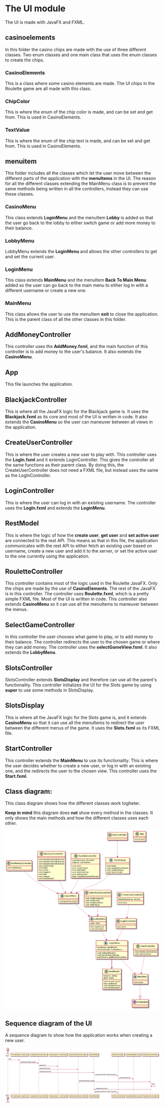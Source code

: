 # The UI module

The UI is made with JavaFX and FXML.

## casinoelements

In this folder the casino chips are made with the use of three different classes. Two enum classes and one main class that uses the enum classes to create the chips.

### CasinoElements

This is a class where some casino elements are made. The UI chips in the Roulette game are all made with this class.

### ChipColor

This is where the enum of the chip color is made, and can be set and get from. This is used in CasinoElements.

### TextValue

This is where the enum of the chip text is made, and can be set and get from. This is used in CasinoElements.

## menuitem

This folder includes all the classes which let the user move between the different parts of the application with the **menuItems** in the UI. The reason for all the different classes extending the MainMenu class is to prevent the same methods being written in all the controllers, instead they can use these classes.

### CasinoMenu

This class extends **LoginMenu** and the menuItem **Lobby** is added so that the user go back to the lobby to either switch game or add more money to their balance.

### LobbyMenu

LobbyMenu extends the **LoginMenu** and allows the other controllers to get and set the current user.

### LoginMenu

This class extends **MainMenu** and the menuItem **Back To Main Menu** added so the user can go back to the main menu to either log in with a different username or create a new one.

### MainMenu

This class allows the user to use the menuItem **exit** to close the application. This is the parent class of all the other classes in this folder.

## AddMoneyController

This controller uses the **AddMoney.fxml**, and the main function of this controller is to add money to the user's balance. It also extends the **CasinoMenu**.

## App

This file launches the application.

## BlackjackController

This is where all the JavaFX logic for the Blackjack game is. It uses the **Blackjack.fxml** as its core and most of the UI is written in code. It also extends the **CasinoMenu** so the user can maneuver between all views in the application.

## CreateUserController

This is where the user creates a new user to play with. This controller uses the **LogIn.fxml** and it extends LoginController. This gives the controller all the same functions as their parent class. By doing this, the CreateUserController does not need a FXML file, but instead uses the same as the LogInController.

## LoginController

This is where the user can log in with an existing username. The controller uses the **LogIn.fxml** and extends the **LoginMenu**.

## RestModel

This is where the logic of how the **create user**, **get user** and **set active user** are connected to the rest API. This means as that in this file, the application communicates with the rest API to either fetch an existing user based on username, create a new user and add it to the server, or set the active user to the one currently using the application.

## RouletteController

This controller contains most of the logic used in the Roulette JavaFX. Only the chips are made by the use of **CasinoElements**. The rest of the JavaFX is in this controller. The controller uses **Roulette.fxml**, which is a pretty simple FXML file. Most of the UI is written in code. This controller also extends **CasinoMenu** so it can use all the menuItems to maneuver between the menus.

## SelectGameController

In this controller the user chooses what game to play, or to add money to their balance. The controller redirects the user to the chosen game or where they can add money. The controller uses the **selectGameView.fxml**. It also extends the **LobbyMenu**.

## SlotsController

SlotsController extends **SlotsDisplay** and therefore can use all the parent's functionality. This controller initializes the UI for the Slots game by using **super** to use some methods in SlotsDisplay.

## SlotsDisplay

This is where all the JavaFX logic for the Slots game is, and it extends **CasinoMenu** so that it can use all the menuItems to redirect the user between the different menus of the game. It uses the **Slots.fxml** as its FXML file.

## StartController

This controller extends the **MainMenu** to use its functionality. This is where the user decides whether to create a new user, or log in with an existing one, and the redirects the user to the chosen view. This controller uses the **Start.fxml**.

## Class diagram:

This class diagram shows how the different classes work togheter.

**Keep in mind** this diagram does **not** show every method in the classes. It only shows the main methods and how the different classes uses each other.

![class diagram](docs/Images/classDiagramUI.png)

## Sequence diagram of the UI

A sequence diagram to show how the application works when creating a new user.

![sequence](docs/Images/sequenceDiagramLast.png)
